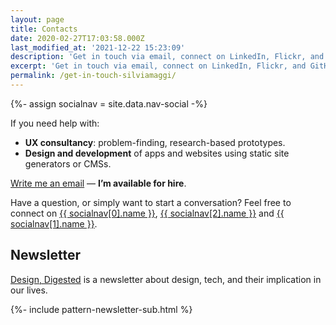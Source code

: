 ```yaml
---
layout: page
title: Contacts
date: 2020-02-27T17:03:58.000Z
last_modified_at: '2021-12-22 15:23:09'
description: 'Get in touch via email, connect on LinkedIn, Flickr, and GitHub. You can also subscribe to my RSS feed or newsletter.'
excerpt: 'Get in touch via email, connect on LinkedIn, Flickr, and GitHub. You can also subscribe to my RSS feed or newsletter.'
permalink: /get-in-touch-silviamaggi/
---
```

{%- assign socialnav = site.data.nav-social -%}

<p class="lead">If you need help with:</p>

  <ul class="smd-ul">
    <li><strong>UX consultancy</strong>: problem-finding, research-based prototypes.</li>
    <li><strong>Design and development</strong> of apps and websites using static site generators or CMSs.</li>
  </ul>

<p><a href="mailto:contacts@silviamaggidesign.com" title="It opens your email client">Write me an email</a> — <strong>I&rsquo;m available for hire</strong>.</p>

<p class="detached">Have a question, or simply want to start a conversation? Feel free to connect on <a href="{{ socialnav[0].link }}" rel="nofollow me">{{ socialnav[0].name }}</a>, <a href="{{ socialnav[2].link }}" rel="nofollow me">{{ socialnav[2].name }}</a> and <a href="{{ socialnav[1].link }}" rel="nofollow me">{{ socialnav[1].name }}</a>.</p>

<h2>Newsletter</h2>

<p><a href="/design-inspiration-newsletter-silvia-maggi/" title="Go to the Newsletter page">Design, Digested</a> is a newsletter about design, tech, and their implication in our lives.</p>

{%- include pattern-newsletter-sub.html %}